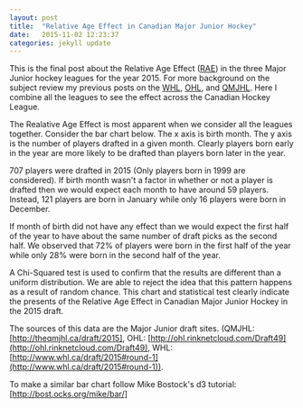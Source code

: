 ```yaml
---
layout: post
title:  "Relative Age Effect in Canadian Major Junior Hockey"
date:   2015-11-02 12:23:37
categories: jekyll update
---
```

<style>

.bar {
  fill: steelblue;
}

.bar:hover {
	fill: brown;
}

.axis {
	font: 10px sans-serif;
}

.axis path,
.axis line {
	fill: none;
	stroke: #000;
	shape-rendering: crispEdges;
}

.x.axis path {
	display: none;
}
.d3-tip {
	line-height: 1;
	font-weight: bold;
	padding: 10px;
	background: rgba(0,0,0,0.8);
	color: #fff;
	border-radius: 2px;
}

/* Creates a small triangle extender for the tooltip */
.d3-tip:after {
	box-sizing: border-box;
	display: inline;
	font-size: 8px;
	width = 100%;
	line-height: 1;
	color: rgba(0,0,0, 0.8);
	content: "\25BC";
	position: absolute;
	text-align: center;	
}

/* Style northward tooltips differently */
d3.-tip.n:after {
	margin: -1px 0 0 0;
	top: 100%;
	left: 0;
}
</style>

This is the final post about the Relative Age Effect ([RAE](https://en.wikipedia.org/wiki/Relative_age_effect)) in the three Major Junior hockey leagues for the year 2015.  For more background on the subject review my previous posts on the [WHL](http://whatsthersquared.com/jekyll/update/2015/05/13/WHL-Relative-Age-Effect-2015.html), [OHL](http://whatsthersquared.com/jekyll/update/2015/10/28/OHL-Relative-Age-Effect-2015.html), and [QMJHL](http://whatsthersquared.com/jekyll/update/2015/11/01/QMJHL-Relative-Age-Effect-2015.html).  Here I combine all the leagues to see the effect across the Canadian Hockey League.

The Realative Age Effect is most apparent when we consider all the leagues together. Consider the bar chart below. The x axis is birth month. The y axis is the number of players drafted in a given month. Clearly players born early in the year are more likely to be drafted than players born later in the year. 

<div id="example" font-size="40px"></div>

707 players were drafted in 2015 (Only players born in 1999 are considered).  If birth month wasn't a factor in whether or not a player is drafted then we would expect each month to have around 59 players. Instead, 121 players are born in January while only 16 players were born in December. 

If month of birth did not have any effect than we would expect the first half of the year to have about the same number of draft picks as the second half.  We observed that 72% of players were born in the first half of the year while only 28% were born in the second half of the year. 

A Chi-Squared test is used to confirm that the results are different than a uniform distribution.  We are able to reject the idea that this pattern happens as a result of random chance.  This chart and statistical test clearly indicate the presents of the Relative Age Effect in Canadian Major Junior Hockey in the 2015 draft.

The sources of this data are the Major Junior draft sites. (QMJHL: [http://theqmjhl.ca/draft/2015], OHL: [http://ohl.rinknetcloud.com/Draft49](http://ohl.rinknetcloud.com/Draft49), WHL: [http://www.whl.ca/draft/2015#round-1](http://www.whl.ca/draft/2015#round-1)).  

To make a similar bar chart follow Mike Bostock's d3 tutorial: [http://bost.ocks.org/mike/bar/]


<script src="https://cdnjs.cloudflare.com/ajax/libs/d3/3.4.12/d3.js"></script>
<script src="http://labratrevenge.com/d3-tip/javascripts/d3.tip.v0.6.3.js"></script>
<script src="{{site.basurl}}/js/CMJ-Histogram-2015.js"></script>


[http://bost.ocks.org/mike/bar/]: http://bost.ocks.org/mike/bar/
[http://theqmjhl.ca/draft/2015]: http://theqmjhl.ca/draft/2015
